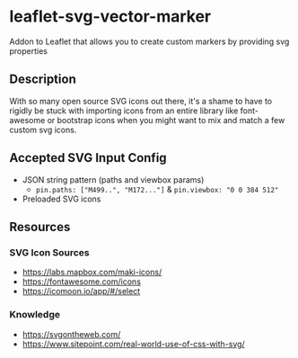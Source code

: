 # leaflet-svg-vector-marker
Addon to Leaflet that allows you to create custom markers by providing svg properties

## Description

With so many open source SVG icons out there, it's a shame to have to rigidly be stuck with importing icons from an entire library like font-awesome or bootstrap icons when you might want to mix and match a few custom svg icons.

## Accepted SVG Input Config

- JSON string pattern (paths and viewbox params)
  * `pin.paths: ["M499..", "M172..."]` & `pin.viewbox: "0 0 384 512"`
- Preloaded SVG icons

## Resources

### SVG Icon Sources

* <https://labs.mapbox.com/maki-icons/>
* <https://fontawesome.com/icons>
* <https://icomoon.io/app/#/select>

### Knowledge

* <https://svgontheweb.com/>
* <https://www.sitepoint.com/real-world-use-of-css-with-svg/>
